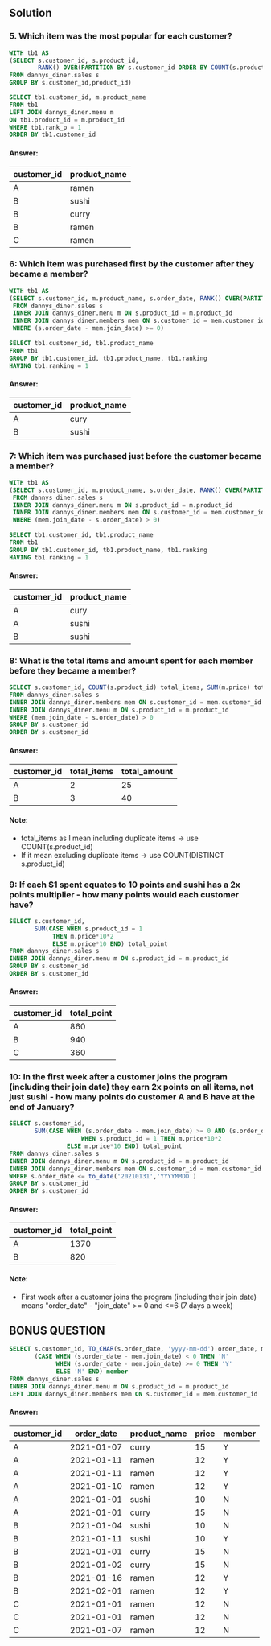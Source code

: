 ## Solution


### 5. Which item was the most popular for each customer?
````sql
WITH tb1 AS
(SELECT s.customer_id, s.product_id, 
        RANK() OVER(PARTITION BY s.customer_id ORDER BY COUNT(s.product_id) desc) AS rank_p
FROM dannys_diner.sales s
GROUP BY s.customer_id,product_id)

SELECT tb1.customer_id, m.product_name
FROM tb1 
LEFT JOIN dannys_diner.menu m
ON tb1.product_id = m.product_id
WHERE tb1.rank_p = 1
ORDER BY tb1.customer_id
````
#### Answer:
| customer_id | product_name | 
| ----------- | ------------ |
| A           | ramen         |  
| B           | sushi        |  
| B           | curry        | 
| B           | ramen        | 
| C           | ramen        | 

### 6:  Which item was purchased first by the customer after they became a member?
````sql
WITH tb1 AS 
(SELECT s.customer_id, m.product_name, s.order_date, RANK() OVER(PARTITION BY s.customer_id ORDER BY (s.order_date - mem.join_date)) as ranking
 FROM dannys_diner.sales s
 INNER JOIN dannys_diner.menu m ON s.product_id = m.product_id
 INNER JOIN dannys_diner.members mem ON s.customer_id = mem.customer_id 
 WHERE (s.order_date - mem.join_date) >= 0)
 
SELECT tb1.customer_id, tb1.product_name
FROM tb1
GROUP BY tb1.customer_id, tb1.product_name, tb1.ranking
HAVING tb1.ranking = 1
````
#### Answer:
| customer_id | product_name | 
| ----------- | ------------ |
| A           | cury         |  
| B           | sushi        |  

### 7:  Which item was purchased just before the customer became a member?
````sql
WITH tb1 AS 
(SELECT s.customer_id, m.product_name, s.order_date, RANK() OVER(PARTITION BY s.customer_id ORDER BY (mem.join_date - s.order_date)) as ranking
 FROM dannys_diner.sales s
 INNER JOIN dannys_diner.menu m ON s.product_id = m.product_id
 INNER JOIN dannys_diner.members mem ON s.customer_id = mem.customer_id 
 WHERE (mem.join_date - s.order_date) > 0)
 
SELECT tb1.customer_id, tb1.product_name
FROM tb1
GROUP BY tb1.customer_id, tb1.product_name, tb1.ranking
HAVING tb1.ranking = 1
````

#### Answer:
| customer_id | product_name | 
| ----------- | ------------ |
| A           | cury         |  
| A           | sushi        |
| B           | sushi        |

### 8:  What is the total items and amount spent for each member before they became a member?
````sql
SELECT s.customer_id, COUNT(s.product_id) total_items, SUM(m.price) total_amount
FROM dannys_diner.sales s
INNER JOIN dannys_diner.members mem ON s.customer_id = mem.customer_id
INNER JOIN dannys_diner.menu m ON s.product_id = m.product_id
WHERE (mem.join_date - s.order_date) > 0
GROUP BY s.customer_id
ORDER BY s.customer_id
````
#### Answer:
| customer_id | total_items  | total_amount |
| ----------- | ------------ | ------------ |
| A           | 2            |  25          |
| B           | 3            |  40          |

#### Note: 
- total_items as I mean including duplicate items -> use COUNT(s.product_id)
- If it mean excluding duplicate items -> use COUNT(DISTINCT s.product_id)

### 9: If each $1 spent equates to 10 points and sushi has a 2x points multiplier - how many points would each customer have?
````sql
SELECT s.customer_id, 
	   SUM(CASE WHEN s.product_id = 1
            THEN m.price*10*2
            ELSE m.price*10 END) total_point
FROM dannys_diner.sales s
INNER JOIN dannys_diner.menu m ON s.product_id = m.product_id
GROUP BY s.customer_id
ORDER BY s.customer_id
````
#### Answer:
| customer_id | total_point  | 
| ----------- | ------------ | 
| A           | 860          | 
| B           | 940          | 
| C           | 360          | 

### 10: In the first week after a customer joins the program (including their join date) they earn 2x points on all items, not just sushi - how many points do customer A and B have at the end of January?
````sql
SELECT s.customer_id, 
	   SUM(CASE WHEN (s.order_date - mem.join_date) >= 0 AND (s.order_date - mem.join_date) <= 6 THEN m.price*10*2
                    WHEN s.product_id = 1 THEN m.price*10*2
           	    ELSE m.price*10 END) total_point
FROM dannys_diner.sales s
INNER JOIN dannys_diner.menu m ON s.product_id = m.product_id
INNER JOIN dannys_diner.members mem ON s.customer_id = mem.customer_id
WHERE s.order_date <= to_date('20210131','YYYYMMDD')
GROUP BY s.customer_id
ORDER BY s.customer_id
````
#### Answer:
| customer_id | total_point  | 
| ----------- | ------------ | 
| A           | 1370         | 
| B           | 820          | 

#### Note: 
- First week after a customer joins the program (including their join date) means "order_date" - "join_date" >= 0 and <=6 (7 days a week)

## BONUS QUESTION
````sql
SELECT s.customer_id, TO_CHAR(s.order_date, 'yyyy-mm-dd') order_date, m.product_name, m.price,
	   (CASE WHEN (s.order_date - mem.join_date) < 0 THEN 'N'
             WHEN (s.order_date - mem.join_date) >= 0 THEN 'Y'
             ELSE 'N' END) member
FROM dannys_diner.sales s
INNER JOIN dannys_diner.menu m ON s.product_id = m.product_id
LEFT JOIN dannys_diner.members mem ON s.customer_id = mem.customer_id
````
#### Answer:
| customer_id | order_date | product_name | price | member |
| ----------- | ---------- | ------------ | ----- | ------ |
| A           | 2021-01-07 | curry        | 15    | Y      |
| A           | 2021-01-11 | ramen        | 12    | Y      |
| A           | 2021-01-11 | ramen        | 12    | Y      |
| A           | 2021-01-10 | ramen        | 12    | Y      |
| A           | 2021-01-01 | sushi        | 10    | N      |
| A           | 2021-01-01 | curry        | 15    | N      |
| B           | 2021-01-04 | sushi        | 10    | N      |
| B           | 2021-01-11 | sushi        | 10    | Y      |
| B           | 2021-01-01 | curry        | 15    | N      |
| B           | 2021-01-02 | curry        | 15    | N      |
| B           | 2021-01-16 | ramen        | 12    | Y      |
| B           | 2021-02-01 | ramen        | 12    | Y      |
| C           | 2021-01-01 | ramen        | 12    | N      |
| C           | 2021-01-01 | ramen        | 12    | N      |
| C           | 2021-01-07 | ramen        | 12    | N      |


